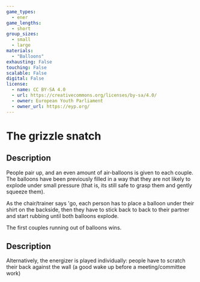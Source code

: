 ```yaml
---
game_types:
  - ener
game_lengths:
  - short
group_sizes:
  - small
  - large
materials:
  - "Balloons"
exhausting: False
touching: False
scalable: False
digital: False
license:
  - name: CC BY-SA 4.0
  - url: https://creativecommons.org/licenses/by-sa/4.0/
  - owner: European Youth Parliament
  - owner_url: https://eyp.org/
---
```

# The grizzle snatch

## Description
People pair up, and an even amount of air-balloons is given to each couple. The balloons have been previously filled in a way that they are not likely to explode under small pressure (that is, its still safe to grasp them and gently squeeze them).
 
As the chair/trainer says 'go, each person has to place a balloon under their shirt on the backside, then they have to stick back to back to their partner and start rubbing until both balloons explode. 

The first couples running out of balloons wins.

## Description
Alternatively, the energizer is played individually: people have to scratch their back against the wall (a good wake up before a meeting/committee work)
